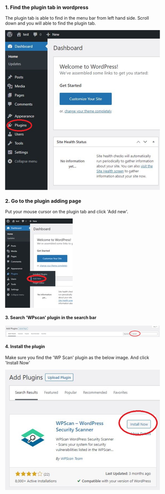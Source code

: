 
### 1. Find the plugin tab in wordpress

The plugin tab is able to find in the menu bar from left hand side.
Scroll down and you will able to find the plugin tab.

![Image](./assets/step3/3-1.JPG)

### 2. Go to the plugin adding page

Put your mouse cursor on the plugin tab and click 'Add new'. 

![Image](./assets/step3/wpscan3-2.JPG)

#### 3. Search 'WPscan' plugin in the search bar

![Image](./assets/step3/wpscan3-3.JPG)

#### 4. Install the plugin

Make sure you find the 'WP Scan' plugin as the below image. And click 'Install Now'

![Image](./assets/step3/wpscan3-4.JPG)
